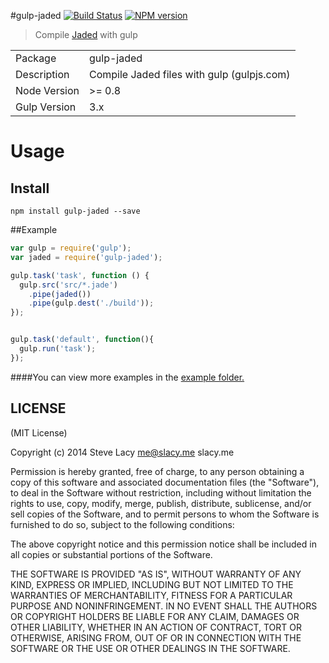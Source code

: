 #gulp-jaded
[![Build Status](https://travis-ci.org/stevelacy/gulp-jaded.png?branch=master)](https://travis-ci.org/stevelacy/gulp-jaded)
[![NPM version](https://badge.fury.io/js/gulp-jaded.png)](http://badge.fury.io/js/gulp-jaded)

> Compile [Jaded](https://github.com/wearefractal/jade) with gulp

<table>
<tr> 
<td>Package</td><td>gulp-jaded</td>
</tr>
<tr>
<td>Description</td>
<td>Compile Jaded files with gulp (gulpjs.com)</td>
</tr>
<tr>
<td>Node Version</td>
<td>>= 0.8</td>
</tr>
<tr>
<td>Gulp Version</td>
<td>3.x</td>
</tr>
</table>

# Usage

## Install

```
npm install gulp-jaded --save
```
##Example


```javascript
var gulp = require('gulp');
var jaded = require('gulp-jaded');

gulp.task('task', function () {
  gulp.src('src/*.jade')
    .pipe(jaded())
    .pipe(gulp.dest('./build'));
});


gulp.task('default', function(){
  gulp.run('task');
});
```

####You can view more examples in the [example folder.](https://github.com/stevelacy/gulp-jaded/tree/master/examples)



## LICENSE

(MIT License)

Copyright (c) 2014 Steve Lacy <me@slacy.me> slacy.me

Permission is hereby granted, free of charge, to any person obtaining
a copy of this software and associated documentation files (the
"Software"), to deal in the Software without restriction, including
without limitation the rights to use, copy, modify, merge, publish,
distribute, sublicense, and/or sell copies of the Software, and to
permit persons to whom the Software is furnished to do so, subject to
the following conditions:

The above copyright notice and this permission notice shall be
included in all copies or substantial portions of the Software.

THE SOFTWARE IS PROVIDED "AS IS", WITHOUT WARRANTY OF ANY KIND,
EXPRESS OR IMPLIED, INCLUDING BUT NOT LIMITED TO THE WARRANTIES OF
MERCHANTABILITY, FITNESS FOR A PARTICULAR PURPOSE AND
NONINFRINGEMENT. IN NO EVENT SHALL THE AUTHORS OR COPYRIGHT HOLDERS BE
LIABLE FOR ANY CLAIM, DAMAGES OR OTHER LIABILITY, WHETHER IN AN ACTION
OF CONTRACT, TORT OR OTHERWISE, ARISING FROM, OUT OF OR IN CONNECTION
WITH THE SOFTWARE OR THE USE OR OTHER DEALINGS IN THE SOFTWARE.
